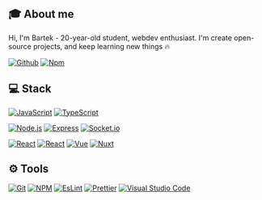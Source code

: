 <!-- <p align="center">
  <img src="https://avatars.githubusercontent.com/u/67923777" alt="akcyp avatar">
</p> -->

## 🎓 About me

Hi, I'm Bartek - 20-year-old student, webdev enthusiast.
I'm create open-source projects, and keep learning new things 🔥

[![Github](https://img.shields.io/badge/-Github-181717?style=for-the-badge&logo=github)](https://github.com/akcyp)
[![Npm](https://img.shields.io/badge/-NPM-CB3837?style=for-the-badge&logo=npm)](https://www.npmjs.com/~akcyp)

## 💻 Stack

[![JavaScript](https://img.shields.io/badge/-JavaScript-F7DF1E?style=for-the-badge&logo=javascript&logoColor=black)](https://github.com/akcyp)
[![TypeScript](https://img.shields.io/badge/-TypeScript-3178C6?style=for-the-badge&logo=typescript&logoColor=white)](https://github.com/akcyp)

[![Node.js](https://img.shields.io/badge/-Node.Js-339933?style=for-the-badge&logo=node-dot-js&logoColor=white)](https://github.com/akcyp)
[![Express](https://img.shields.io/badge/-Express-000000?style=for-the-badge&logo=express)](https://github.com/akcyp)
[![Socket.io](https://img.shields.io/badge/-Socket.io-010101?style=for-the-badge&logo=socket-dot-io)](https://github.com/akcyp)

[![React](https://img.shields.io/badge/-Jamstack-F0047F?style=for-the-badge&logo=jamstack)](https://github.com/akcyp)
[![React](https://img.shields.io/badge/-React-61DAFB?style=for-the-badge&logo=react&logoColor=black)](https://github.com/akcyp)
[![Vue](https://img.shields.io/badge/-Vue-4FC08D?style=for-the-badge&logo=vue-dot-js&logoColor=white)](https://github.com/akcyp)
[![Nuxt](https://img.shields.io/badge/-Nuxt-00C58E?style=for-the-badge&logo=nuxt-dot-js&logoColor=white)](https://github.com/akcyp)

## ⚙️ Tools

[![Git](https://img.shields.io/badge/-Git-F05032?style=for-the-badge&logo=git&logoColor=white)](https://github.com/akcyp)
[![NPM](https://img.shields.io/badge/-Npm-CB3837?style=for-the-badge&logo=npm)](https://github.com/akcyp)
[![EsLint](https://img.shields.io/badge/-Eslint-4B32C3?style=for-the-badge&logo=eslint)](https://github.com/akcyp)
[![Prettier](https://img.shields.io/badge/-Prettier-F7B93E?style=for-the-badge&logo=prettier&logoColor=black)](https://github.com/akcyp)
[![Visual Studio Code](https://img.shields.io/badge/-Visual_Studio_Code-007ACC?style=for-the-badge&logo=visual-studio-code)](https://github.com/akcyp)
